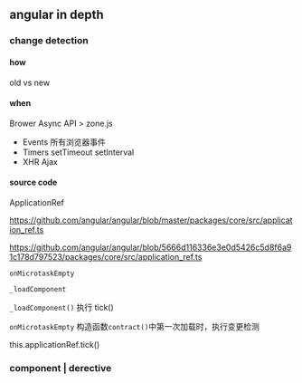 ## angular in depth

### change detection

#### how

old vs new

#### when

Brower Async API > zone.js

- Events 所有浏览器事件
- Timers setTimeout setInterval
- XHR Ajax

#### source code

ApplicationRef

<https://github.com/angular/angular/blob/master/packages/core/src/application_ref.ts>

<https://github.com/angular/angular/blob/5666d116336e3e0d5426c5d8f6a91c178d797523/packages/core/src/application_ref.ts>

```
onMicrotaskEmpty

_loadComponent
```

`_loadComponent()` 执行 tick()

`onMicrotaskEmpty` 构造函数`contract()`中第一次加载时，执行变更检测

this.applicationRef.tick()

### component | derective

###
